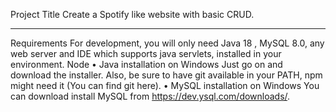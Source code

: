 Project Title
Create a Spotify like website with basic CRUD.
________________________________________
Requirements
For development, you will only need Java 18 , MySQL 8.0, any web server and IDE which supports java servlets, installed in your environment.
Node
•	Java installation on Windows
Just go on and download the installer. Also, be sure to have git available in your PATH, npm might need it (You can find git here).
•	MySQL installation on Windows
You can download install MySQL from https://dev.ysql.com/downloads/.
